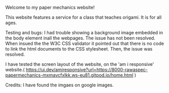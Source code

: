 Welcome to my paper mechanics website!

This website features a service for a class that teaches origami. It is for all ages.

Testing and bugs:
I had trouble showing a background image embedded in the body element inall the webpages. The issue has not been resolved. When insued the the W3C CSS validator it pointed out that there is no code to link the html documents to the CSS stylesheet. Then, the issue was resolved.

I have tested the screen layout of the website, on the 'am i responsive' website.( https://ui.dev/amiresponsive?url=https://8000-rawaspec-papermechanics-mxmavcfxlkk.ws-eu81.gitpod.io/home.html )

Credits:
I have found the imgaes on google images.

